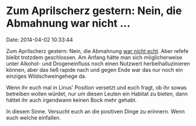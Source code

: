 Zum Aprilscherz gestern: Nein, die Abmahnung war nicht \...
===========================================================

Date: 2014-04-02 10:33:44

Zum Aprilscherz gestern: Nein, die Abmahnung [war nicht
echt](http://www.kanzleikompa.de/2014/04/02/fefes-blog-re-fefes-blog/).
Aber refefe bleibt trotzdem geschlossen. Am Anfang hätte man sich
möglicherweise unter Alkohol- und Drogeneinfluss noch einen Nutzwert
herbeihalluzinieren können, aber das ließ rapide nach und gegen Ende war
das nur noch ein einziges Wildschweingehege da.

Wenn ihr euch mal in Linus\' Position versetzt und euch fragt, ob ihr
sowas betreiben wollen würdet, nur um diesen Leuten ein Habitat zu
bieten, dann hättet ihr auch irgendwann keinen Bock mehr gehabt.

In diesem Sinne. Versucht euch an die positiven Dinge zu erinnern. Wenn
euch welche einfallen.
